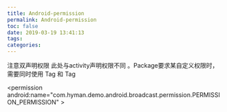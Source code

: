 ```yaml
---
title: Android-permission
permalink: Android-permission
toc: false
date: 2019-03-19 13:41:13
tags:
categories:
---
```

注意双声明权限 此处与activity声明权限不同 。Package要求某自定义权限时，需要同时使用<permission> Tag 和 <uses-permission> Tag

<permission
         android:name="com.hyman.demo.android.broadcast.permission.PERMISSION_PERMISSION" >
     </permission>
    <uses-permission android:name="com.hyman.demo.android.broadcast.permission.PERMISSION_PERMISSION"></uses-permission>
            